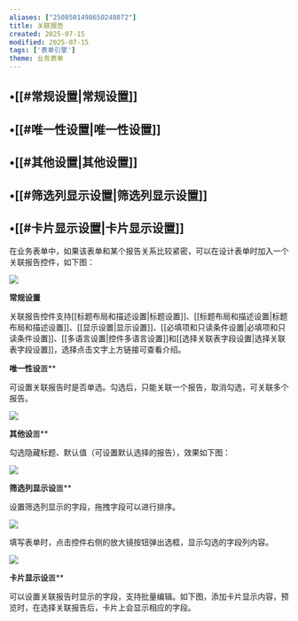 ```yaml
---
aliases: ["2508501498650248072"]
title: 关联报告
created: 2025-07-15
modified: 2025-07-15
tags: ['表单引擎']
theme: 业务表单
---
```


## •[[#常规设置|常规设置]]

## •[[#唯一性设置|唯一性设置]]

## •[[#其他设置|其他设置]]

## •[[#筛选列显示设置|筛选列显示设置]]

## •[[#卡片显示设置|卡片显示设置]]

在业务表单中，如果该表单和某个报告关系比较紧密，可以在设计表单时加入一个关联报告控件，如下图：

![](https://myhelpdoc.oss-cn-heyuan.aliyuncs.com/mdimages/2d6812128b2a6b3700296ae5da2f49f5.jpg)

**常规设置**

关联报告控件支持[[标题布局和描述设置|标题设置]]、[[标题布局和描述设置|标题布局和描述设置]]、[[显示设置|显示设置]]、[[必填项和只读条件设置|必填项和只读条件设置]]、[[多语言设置|控件多语言设置]]和[[选择关联表字段设置|选择关联表字段设置]]，选择点击文字上方链接可查看介绍。

**唯一性设**置**

可设置关联报告时是否单选。勾选后，只能关联一个报告，取消勾选，可关联多个报告。

![](https://myhelpdoc.oss-cn-heyuan.aliyuncs.com/mdimages/ae628ea62802c36c18a387909d6d6368.jpg)

**其他设**置**

勾选隐藏标题、默认值（可设置默认选择的报告），效果如下图：

![](https://myhelpdoc.oss-cn-heyuan.aliyuncs.com/mdimages/544af7c545f36151faac694815eeba1d.jpg)

**筛选列显示设**置**

设置筛选列显示的字段，拖拽字段可以进行排序。

![](https://myhelpdoc.oss-cn-heyuan.aliyuncs.com/mdimages/78368b61116b9e5f932a0fdce1e8255d.jpg)

填写表单时，点击控件右侧的放大镜按钮弹出选框，显示勾选的字段列内容。

![](https://myhelpdoc.oss-cn-heyuan.aliyuncs.com/mdimages/9d4ce616be731cf17282a3bb7b6cff8c.jpg)

**卡片显示设**置**

可以设置关联报告时显示的字段，支持批量编辑。如下图，添加卡片显示内容，预览时，在选择关联报告后，卡片上会显示相应的字段。

